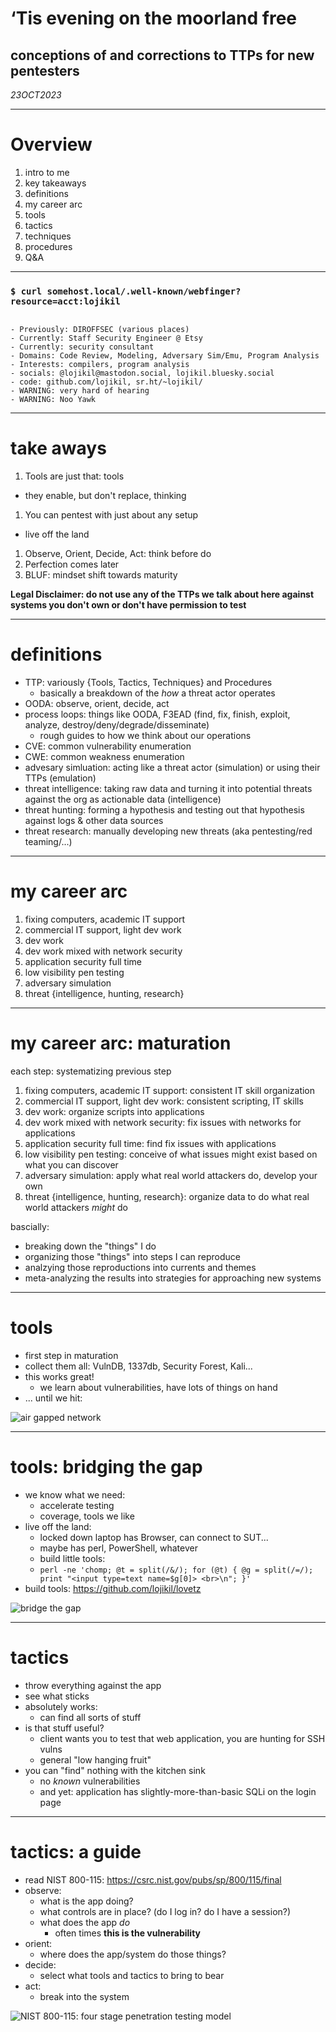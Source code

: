 # ‘Tis evening on the moorland free
## conceptions of and corrections to TTPs for new pentesters

_23OCT2023_

---

# Overview

1. intro to me
1. key takeaways
1. definitions
1. my career arc
1. tools
1. tactics
1. techniques
1. procedures
1. Q&A

---

### `$ curl somehost.local/.well-known/webfinger?resource=acct:lojikil`
```

- Previously: DIROFFSEC (various places)
- Currently: Staff Security Engineer @ Etsy
- Currently: security consultant
- Domains: Code Review, Modeling, Adversary Sim/Emu, Program Analysis
- Interests: compilers, program analysis
- socials: @lojikil@mastodon.social, lojikil.bluesky.social
- code: github.com/lojikil, sr.ht/~lojikil/
- WARNING: very hard of hearing
- WARNING: Noo Yawk
```

---

# take aways

1. Tools are just that: tools
  - they enable, but don't replace, thinking
1. You can pentest with just about any setup
  - live off the land
1. Observe, Orient, Decide, Act: think before do
1. Perfection comes later
1. BLUF: mindset shift towards maturity

**Legal Disclaimer: do not use any of the TTPs we talk about here
against systems you don't own or don't have permission to test**

---

# definitions

- TTP: variously {Tools, Tactics, Techniques} and Procedures
  - basically a breakdown of the *how* a threat actor operates
- OODA: observe, orient, decide, act
- process loops: things like OODA, F3EAD (find, fix, finish, exploit, analyze, destroy/deny/degrade/disseminate)
  - rough guides to how we think about our operations
- CVE: common vulnerability enumeration
- CWE: common weakness enumeration
- advesary simluation: acting like a threat actor (simulation) or using their TTPs (emulation)
- threat intelligence: taking raw data and turning it into potential threats against the org as actionable data (intelligence)
- threat hunting: forming a hypothesis and testing out that hypothesis against logs & other data sources
- threat research: manually developing new threats (aka pentesting/red teaming/...)

---

# my career arc

1. fixing computers, academic IT support
1. commercial IT support, light dev work
1. dev work
1. dev work mixed with network security
1. application security full time
1. low visibility pen testing
1. adversary simulation
1. threat {intelligence, hunting, research}

---

# my career arc: maturation

each step: systematizing previous step

1. fixing computers, academic IT support: consistent IT skill organization
1. commercial IT support, light dev work: consistent scripting, IT skills
1. dev work: organize scripts into applications
1. dev work mixed with network security: fix issues with networks for applications
1. application security full time: find fix issues with applications
1. low visibility pen testing: conceive of what issues might exist based on what you can discover
1. adversary simulation: apply what real world attackers do, develop your own
1. threat {intelligence, hunting, research}: organize data to do what real world attackers _might_ do

bascially:

- breaking down the "things" I do
- organizing those "things" into steps I can reproduce
- analzying those reproductions into currents and themes
- meta-analyzing the results into strategies for approaching new systems

---

# tools

- first step in maturation
- collect them all: VulnDB, 1337db, Security Forest, Kali...
- this works great!
  - we learn about vulnerabilities, have lots of things on hand
- ... until we hit:

![air gapped network](img/airgap.png)

---

# tools: bridging the gap

- we know what we need:
  - accelerate testing 
  - coverage, tools we like
- live off the land:
  - locked down laptop has Browser, can connect to SUT...
  - maybe has perl, PowerShell, whatever
  - build little tools:
  - `perl -ne 'chomp; @t = split(/&/); for (@t) { @g = split(/=/); print "<input type=text name=$g[0]> <br>\n"; }'`
- build tools: https://github.com/lojikil/lovetz

![bridge the gap](img/bridge.png)

---

# tactics

- throw everything against the app
- see what sticks
- absolutely works:
  - can find all sorts of stuff
- is that stuff useful?
  - client wants you to test that web application, you are hunting for SSH vulns
  - general "low hanging fruit"
- you can "find" nothing with the kitchen sink
  - no *known* vulnerabilities
  - and yet: application has slightly-more-than-basic SQLi on the login page

---

# tactics: a guide

- read NIST 800-115: https://csrc.nist.gov/pubs/sp/800/115/final
- observe:
  - what is the app doing?
  - what controls are in place? (do I log in? do I have a session?)
  - what does the app _do_
    - often times **this is the vulnerability**
- orient:
  - where does the app/system do those things?
- decide:
  - select what tools and tactics to bring to bear
- act:
  - break into the system

![NIST 800-115: four stage penetration testing model](img/tactics.png)

